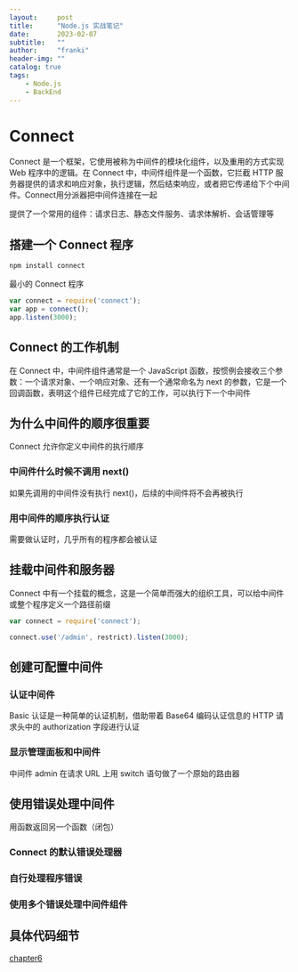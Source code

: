 ```yaml
---
layout:     post
title:      "Node.js 实战笔记"
date:       2023-02-07
subtitle:   ""
author:     "franki"
header-img: ""
catalog: true
tags:
    - Node.js
    - BackEnd
---
```


# Connect

Connect 是一个框架，它使用被称为中间件的模块化组件，以及重用的方式实现 Web 程序中的逻辑。在 Connect 中，中间件组件是一个函数，它拦截 HTTP 服务器提供的请求和响应对象，执行逻辑，然后结束响应，或者把它传递给下个中间件。Connect用分派器把中间件连接在一起

提供了一个常用的组件：请求日志、静态文件服务、请求体解析、会话管理等

## 搭建一个 Connect 程序

```bash
npm install connect
```

最小的 Connect 程序

```js
var connect = require('connect');
var app = connect();
app.listen(3000);
```

## Connect 的工作机制

在 Connect 中，中间件组件通常是一个 JavaScript 函数，按惯例会接收三个参数：一个请求对象、一个响应对象、还有一个通常命名为 next 的参数，它是一个回调函数，表明这个组件已经完成了它的工作，可以执行下一个中间件

## 为什么中间件的顺序很重要

Connect 允许你定义中间件的执行顺序

### 中间件什么时候不调用 next()

如果先调用的中间件没有执行 next()，后续的中间件将不会再被执行

### 用中间件的顺序执行认证

需要做认证时，几乎所有的程序都会被认证

## 挂载中间件和服务器

Connect 中有一个挂载的概念，这是一个简单而强大的组织工具，可以给中间件或整个程序定义一个路径前缀

```js
var connect = require('connect');

connect.use('/admin', restrict).listen(3000);
```

## 创建可配置中间件

### 认证中间件

Basic 认证是一种简单的认证机制，借助带着 Base64 编码认证信息的 HTTP 请求头中的 authorization 字段进行认证

### 显示管理面板和中间件

中间件 admin 在请求 URL 上用 switch 语句做了一个原始的路由器

## 使用错误处理中间件

用函数返回另一个函数（闭包）

### Connect 的默认错误处理器

### 自行处理程序错误

### 使用多个错误处理中间件组件

## 具体代码细节

[chapter6](https://github.com/NikFranki/node-in-action/tree/master/chapter6)
